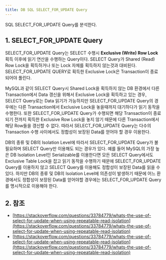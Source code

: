 ```yaml
---
title: DB SQL SELECT_FOR_UPDATE Query
---
```


SQL SELECT_FOR_UPDATE Query를 분석한다.

## 1. SELECT_FOR_UPDATE Query

SELECT_FOR_UPDATE Query는 SELECT 수행시 **Exclusive (Write) Row Lock** 획득 이후에 읽기 연산을 수행하는 Query이다. SELECT Query가 Shared (Read) Row Lock을 획득하거나 또는 Lock 자체를 획득하지 않는것과 대비된다. SELECT_FOR_UPDATE QUERY로 획득한 Exclusive Lock은 Transaction이 종료되어야 풀린다.

MySQL과 같이 SELECT Query시 Shared Lock을 획득하지 않는 DB 환경에서 다른 Transaction에서 Data 갱신을 위해서 Exclusive Lock을 획득하고 있는 경우, SELECT Query로는 Data 읽기가 가능하지만 SELECT_FOR_UPDATE Query의 경우에는 다른 Transaction에서 Exclusive Lock을 놓을때까지 대기하다가 읽기 동작을 수행한다. 또한 SELECT_FOR_UPDATE Query가 수행되면 해당 Transaction이 종료되기 전까지 획득한 Exclusive Row Lock을 놓지 않기 때문에 다른 Transaction에서 해당 Row들을 갱신할 수 없다. 따라서 SELECT_FOR_UPDATE Query는 다수의 Transaction 수행 사이에서도 정합성이 보장된 Data를 얻어야 할 경우 이용한다.

DB의 종류 및 DB의 Isolation Level에 따라서 SELECT_FOR_UPDATE Query가 불필요하며 SELECT Query만 이용해도 되는 경우가 있다. 예를 들어 MySQL의 가장 높은 DB Isolation Level인 Serializable를 이용한다면 모든 SELECT Query에서도 Exclusive Table Lock을 잡고 읽기 동작을 수행하기 때문에 SELECT_FOR_UPDATE Query를 이용하지 않고 SELECT Query를 이용해도 정합성이 보장된 Data를 읽을 수 있다. 하지만 DB의 종류 및 DB의 Isolation Level에 의존성이 발생하기 때문에 어느 환경에서도 정합성이 보장된 Data를 얻어야할 경우에는 SELECT_FOR_UPDATE Query를 명시적으로 이용해야 한다.

## 2. 참조

* [https://stackoverflow.com/questions/33784779/whats-the-use-of-select-for-update-when-using-repeatable-read-isolation](https://stackoverflow.com/questions/33784779/whats-the-use-of-select-for-update-when-using-repeatable-read-isolation)
* [https://stackoverflow.com/questions/33784779/whats-the-use-of-select-for-update-when-using-repeatable-read-isolation](https://stackoverflow.com/questions/33784779/whats-the-use-of-select-for-update-when-using-repeatable-read-isolation)
